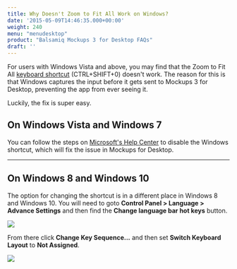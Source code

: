 ```yaml
---
title: Why Doesn't Zoom to Fit All Work on Windows?
date: '2015-05-09T14:46:35.000+00:00'
weight: 240
menu: "menudesktop"
product: "Balsamiq Mockups 3 for Desktop FAQs"
draft: ''
---
```

For users with Windows Vista and above, you may find that the Zoom to Fit All [keyboard shortcut](https://docs.balsamiq.com/desktop/shortcuts/) (CTRL+SHIFT+0) doesn't work. The reason for this is that Windows captures the input before it gets sent to Mockups 3 for Desktop, preventing the app from ever seeing it.

Luckily, the fix is super easy.

## On Windows Vista and Windows 7

You can follow the steps on [Microsoft's Help Center](https://support.microsoft.com/en-us/kb/967893) to disable the Windows shortcut, which will fix the issue in Mockups for Desktop.

***

## On Windows 8 and Windows 10

The option for changing the shortcut is in a different place in Windows 8 and Windows 10. You will need to goto **Control Panel > Language > Advance Settings** and then find the **Change language bar hot keys** button.

![](https://media.balsamiq.com/img/support/docs/m4d/b3/ctrl_shift_0-windows_10_1.png)

From there click **Change Key Sequence...** and then set **Switch Keyboard Layout** to **Not Assigned**.

![](https://media.balsamiq.com/img/support/docs/m4d/b3/ctrl_shift_0-windows_10_2.png)
